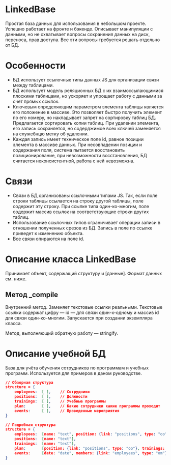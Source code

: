 # LinkedBase
Простая база данных для использования в небольшом проекте. Успешно работает на фронте и бэкенде. Описывает манипуляции с данными, но не охватывает вопросы сохранения данных на диск, переноса, прав доступа. Все эти вопросы требуется решать отдельно от БД.

# Особенности

- БД использует ссылочные типы данных JS для организации связи между таблицами.
- БД использует модель реляционных БД с их взаимоссылающимися плоскими таблицами, но ускоряет и упрощает работу с данными за счет прямых ссылок.
- Ключевым определяющим параметром элемента таблицы является его положение в массиве. Это позволяет быстро получить элемент по его номеру, но накладывает запрет на сортировку таблиц БД. Предлагается сортировать копии таблиц. При удалении элемента, его запись сохраняется, но содерджимое всех ключей заменяется на служебнцю метку об удалении.
- Каждая запись имеет техническое поле id, равное позиции элемента в массиве данных. При несовпадении позиции и содержания поля, система пытается восстановить позиционирование, при невозможности восстановления, БД считается неконсистентной, работа с ней невозможна.

# Связи

- Связи в БД организованы ссылочными типами JS. Так, если поле строки таблицы ссылается на строку другой таблицы, поле содержит эту строку. При ссылке типа один-ко-многим, поле содержит массив ссылок на соответствующие строки других таблиц.
- Использование ссылочных типов ограничивает операции записи в отношении полученных срезов из БД. Запись в поле по ссылке приведет к изменению объекта.
- Все связи опираются на поле id.

# Описание класса LinkedBase

Принимает объект, содержащий структуру и [данные].
Формат данных см. ниже.

## Метод _compile
Внутренний метод. Заменяет текстовые ссылки реальными. Текстовые ссылки содержат цифру — id — для связи один-к-одному и массив id для связи один-ко-многим.
Запускается при создании экземпляра класса.

Метод, выполняющий обратную работу — stringify.


# Описание учебной БД

База для учёта обучения сотрудников по программам и учебных программ. Используется для примеров в даном руководстве.

```json
// Обзорная структура
structure = {
    employees:	[ ],	// Сотрудники
    positions:	[ ],	// Должности
    trainings:	[ ],	// Учебные программы
    plan:		[ ],	// Какие сотрудники какие программы проходят
    events:		[ ],	// Проведенные мероприятия
}
```

```json
// Подробная структура
structure = {
	employees:	[name: "text", position: {link: "positions", type: "oo"}],
	positions:	[name: "text"],
	trainings:	[name: "text"],
	plan:		[position: {link: "positions", type: "oo"}, trainings: {link: "trainings", type: "om"}]
	events:		[date: "date", members: {link: "employees", type: "om"}, training: {link: "trainings", type: "oo"}]
}
```
